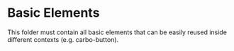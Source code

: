 # Basic Elements

This folder must contain all basic elements that can be easily reused inside
different contexts (e.g. carbo-button).
